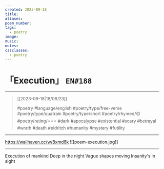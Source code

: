 ```yaml
---
created: 2023-09-18
title:
aliases:
poem_number:
tags:
  - poetry
image:
music:
notes:
cssclasses:
  - poetry
---
```

# 「Execution」 `EN#188`

---

> [[2023-09-18|18/09/23]]
> 
> #poetry 
> #language/english 
> #poetry/type/free-verse #poetry/type/quatrain #poetry/type/short 
> #poetry/rhymed/🟡 
> #poetry/rating/⭐⭐⭐ 
> #dark #apocalypse #existential #scary #betrayal #wrath #death #eldritch #humanity #mystery #futility 

---

https://wallhaven.cc/w/8xmd6k
![[poem-execution.jpg]]

---

Execution of mankind
Deep in the night
Vague shapes moving
Insanity's in sight